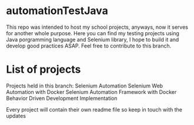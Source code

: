# automationTestJava
This repo was intended to host my school projects, anyways, now it serves for another whole purpose. 
Here you can find my testing projects using Java porgramming language and Selenium library, I hope to build it and develop good practices ASAP.
Feel free to contribute to this branch.

# List of projects
Projects held in this branch:
Selenium Automation
Selenium Web Automation with Docker
Selenium Automation Framework with Docker
Behavior Driven Development Implementation

Every project will contain their own readme file so keep in touch with the updates
